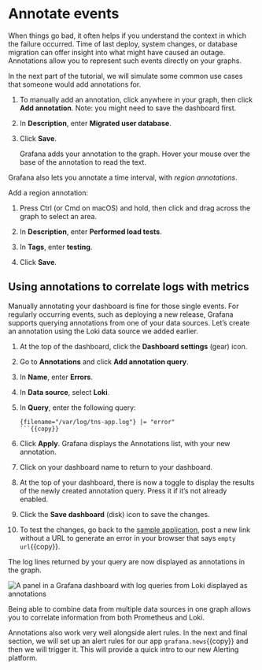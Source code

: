 # Annotate events

When things go bad, it often helps if you understand the context in which the failure occurred. Time of last deploy, system changes, or database migration can offer insight into what might have caused an outage. Annotations allow you to represent such events directly on your graphs.

In the next part of the tutorial, we will simulate some common use cases that someone would add annotations for.

1. To manually add an annotation, click anywhere in your graph, then click **Add annotation**.
   Note: you might need to save the dashboard first.

1. In **Description**, enter **Migrated user database**.

1. Click **Save**.

   Grafana adds your annotation to the graph. Hover your mouse over the base of the annotation to read the text.

Grafana also lets you annotate a time interval, with _region annotations_.

Add a region annotation:

1. Press Ctrl (or Cmd on macOS) and hold, then click and drag across the graph to select an area.

1. In **Description**, enter **Performed load tests**.

1. In **Tags**, enter **testing**.

1. Click **Save**.

## Using annotations to correlate logs with metrics

Manually annotating your dashboard is fine for those single events. For regularly occurring events, such as deploying a new release, Grafana supports querying annotations from one of your data sources. Let’s create an annotation using the Loki data source we added earlier.

1. At the top of the dashboard, click the **Dashboard settings** (gear) icon.

1. Go to **Annotations** and click **Add annotation query**.

1. In **Name**, enter **Errors**.

1. In **Data source**, select **Loki**.

1. In **Query**, enter the following query:

   ```
   {filename="/var/log/tns-app.log"} |= "error"
   ```{{copy}}

1. Click **Apply**. Grafana displays the Annotations list, with your new annotation.

1. Click on your dashboard name to return to your dashboard.

1. At the top of your dashboard, there is now a toggle to display the results of the newly created annotation query. Press it if it’s not already enabled.

1. Click the **Save dashboard** (disk) icon to save the changes.

1. To test the changes, go back to the [sample application]({{TRAFFIC_HOST1_8081}}), post a new link without a URL to generate an error in your browser that says `empty url`{{copy}}.

The log lines returned by your query are now displayed as annotations in the graph.

![A panel in a Grafana dashboard with log queries from Loki displayed as annotations](https://grafana.com/media/tutorials/annotations-grafana-dashboard.png)

Being able to combine data from multiple data sources in one graph allows you to correlate information from both Prometheus and Loki.

Annotations also work very well alongside alert rules. In the next and final section, we will set up an alert rules for our app `grafana.news`{{copy}} and then we will trigger it. This will provide a quick intro to our new Alerting platform.
